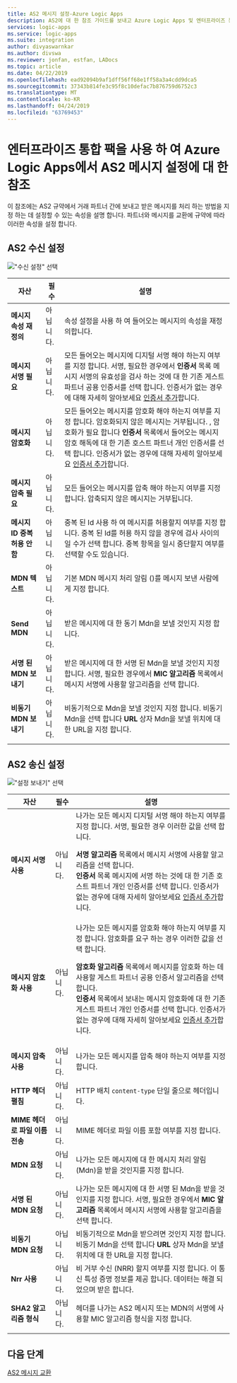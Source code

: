 ```yaml
---
title: AS2 메시지 설정-Azure Logic Apps
description: AS2에 대 한 참조 가이드를 보내고 Azure Logic Apps 및 엔터프라이즈 통합 팩의에서 수신 설정
services: logic-apps
ms.service: logic-apps
ms.suite: integration
author: divyaswarnkar
ms.author: divswa
ms.reviewer: jonfan, estfan, LADocs
ms.topic: article
ms.date: 04/22/2019
ms.openlocfilehash: ead92094b9af1dff56ff68e1ff58a3a4cdd9dca5
ms.sourcegitcommit: 37343b814fe3c95f8c10defac7b876759d6752c3
ms.translationtype: MT
ms.contentlocale: ko-KR
ms.lasthandoff: 04/24/2019
ms.locfileid: "63769453"
---
```

# <a name="reference-for-as2-message-settings-in-azure-logic-apps-with-enterprise-integration-pack"></a>엔터프라이즈 통합 팩을 사용 하 여 Azure Logic Apps에서 AS2 메시지 설정에 대 한 참조

이 참조에는 AS2 규약에서 거래 파트너 간에 보내고 받은 메시지를 처리 하는 방법을 지정 하는 데 설정할 수 있는 속성을 설명 합니다. 파트너와 메시지를 교환에 규약에 따라 이러한 속성을 설정 합니다.

<a name="AS2-incoming-messages"></a>

## <a name="as2-receive-settings"></a>AS2 수신 설정

!["수신 설정" 선택](./media/logic-apps-enterprise-integration-as2-message-settings/receive-settings.png)

| 자산 | 필수 | 설명 |
|----------|----------|-------------|
| **메시지 속성 재정의** | 아닙니다. | 속성 설정을 사용 하 여 들어오는 메시지의 속성을 재정의합니다. |
| **메시지 서명 필요** | 아닙니다. | 모든 들어오는 메시지에 디지털 서명 해야 하는지 여부를 지정 합니다. 서명, 필요한 경우에서 **인증서** 목록 메시지 서명의 유효성을 검사 하는 것에 대 한 기존 게스트 파트너 공용 인증서를 선택 합니다. 인증서가 없는 경우에 대해 자세히 알아보세요 [인증서 추가](../logic-apps/logic-apps-enterprise-integration-certificates.md)합니다. |
| **메시지 암호화** | 아닙니다. | 모든 들어오는 메시지를 암호화 해야 하는지 여부를 지정 합니다. 암호화되지 않은 메시지는 거부됩니다. , 암호화가 필요 합니다 **인증서** 목록에서 들어오는 메시지 암호 해독에 대 한 기존 호스트 파트너 개인 인증서를 선택 합니다. 인증서가 없는 경우에 대해 자세히 알아보세요 [인증서 추가](../logic-apps/logic-apps-enterprise-integration-certificates.md)합니다. |
| **메시지 압축 필요** | 아닙니다. | 모든 들어오는 메시지를 압축 해야 하는지 여부를 지정 합니다. 압축되지 않은 메시지는 거부됩니다. |
| **메시지 ID 중복 허용 안 함** | 아닙니다. | 중복 된 Id 사용 하 여 메시지를 허용할지 여부를 지정 합니다. 중복 된 Id를 허용 하지 않을 경우에 검사 사이의 일 수가 선택 합니다. 중복 항목을 일시 중단할지 여부를 선택할 수도 있습니다. |
| **MDN 텍스트** | 아닙니다. | 기본 MDN 메시지 처리 알림 ()를 메시지 보낸 사람에 게 지정 합니다. |
| **Send MDN** | 아닙니다. | 받은 메시지에 대 한 동기 Mdn을 보낼 것인지 지정 합니다.  |
| **서명 된 MDN 보내기** | 아닙니다. | 받은 메시지에 대 한 서명 된 Mdn을 보낼 것인지 지정 합니다. 서명, 필요한 경우에서 **MIC 알고리즘** 목록에서 메시지 서명에 사용할 알고리즘을 선택 합니다. |
| **비동기 MDN 보내기** | 아닙니다. | 비동기적으로 Mdn을 보낼 것인지 지정 합니다. 비동기 Mdn을 선택 합니다 **URL** 상자 Mdn을 보낼 위치에 대 한 URL을 지정 합니다. |
||||

<a name="AS2-outgoing-messages"></a>

## <a name="as2-send-settings"></a>AS2 송신 설정

!["설정 보내기" 선택](./media/logic-apps-enterprise-integration-as2-message-settings/send-settings.png)

| 자산 | 필수 | 설명 |
|----------|----------|-------------|
| **메시지 서명 사용** | 아닙니다. | 나가는 모든 메시지 디지털 서명 해야 하는지 여부를 지정 합니다. 서명, 필요한 경우 이러한 값을 선택 합니다. <p>**서명 알고리즘** 목록에서 메시지 서명에 사용할 알고리즘을 선택 합니다. <br>**인증서** 목록 메시지에 서명 하는 것에 대 한 기존 호스트 파트너 개인 인증서를 선택 합니다. 인증서가 없는 경우에 대해 자세히 알아보세요 [인증서 추가](../logic-apps/logic-apps-enterprise-integration-certificates.md)합니다. |
| **메시지 암호화 사용** | 아닙니다. | 나가는 모든 메시지를 암호화 해야 하는지 여부를 지정 합니다. 암호화를 요구 하는 경우 이러한 값을 선택 합니다. <p>**암호화 알고리즘** 목록에서 메시지를 암호화 하는 데 사용할 게스트 파트너 공용 인증서 알고리즘을 선택 합니다. <br>**인증서** 목록에서 보내는 메시지 암호화에 대 한 기존 게스트 파트너 개인 인증서를 선택 합니다. 인증서가 없는 경우에 대해 자세히 알아보세요 [인증서 추가](../logic-apps/logic-apps-enterprise-integration-certificates.md)합니다. |
| **메시지 압축 사용** | 아닙니다. | 나가는 모든 메시지를 압축 해야 하는지 여부를 지정 합니다. |
| **HTTP 헤더 펼침** | 아닙니다. | HTTP 배치 `content-type` 단일 줄으로 헤더입니다. |
| **MIME 헤더로 파일 이름 전송** | 아닙니다. | MIME 헤더로 파일 이름 포함 여부를 지정 합니다. |
| **MDN 요청** | 아닙니다. | 나가는 모든 메시지에 대 한 메시지 처리 알림 (Mdn)을 받을 것인지를 지정 합니다. |
| **서명 된 MDN 요청** | 아닙니다. | 나가는 모든 메시지에 대 한 서명 된 Mdn을 받을 것인지를 지정 합니다. 서명, 필요한 경우에서 **MIC 알고리즘** 목록에서 메시지 서명에 사용할 알고리즘을 선택 합니다. |
| **비동기 MDN 요청** | 아닙니다. | 비동기적으로 Mdn을 받으려면 것인지 지정 합니다. 비동기 Mdn을 선택 합니다 **URL** 상자 Mdn을 보낼 위치에 대 한 URL을 지정 합니다. |
| **Nrr 사용** | 아닙니다. | 비 거부 수신 (NRR) 할지 여부를 지정 합니다. 이 통신 특성 증명 정보를 제공 합니다. 데이터는 해결 되었으며 받은 합니다. |
| **SHA2 알고리즘 형식** | 아닙니다. | 헤더를 나가는 AS2 메시지 또는 MDN의 서명에 사용할 MIC 알고리즘 형식을 지정 합니다. |
||||

## <a name="next-steps"></a>다음 단계

[AS2 메시지 교환](../logic-apps/logic-apps-enterprise-integration-as2.md)
